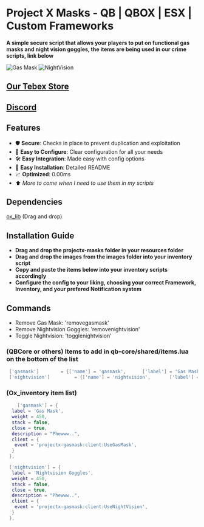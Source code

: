 # Project X Masks - QB | QBOX | ESX | Custom Frameworks

**A simple secure script that allows your players to
put on functional gas masks and night vision goggles,
the items are being used in our crime scripts, link below**

![Gas Mask](https://github.com/user-attachments/assets/64d2473d-a938-4fbc-838e-a470e2367256)
![NightVision](https://github.com/user-attachments/assets/d34bc713-1bc0-4551-9955-4ce912d334ea)

## [Our Tebex Store](https://www.projectx.gg)

## [Discord](https://discord.gg/bJNxYDAm5u)

## Features

- 🛡️ **Secure**: Checks in place to prevent duplication and exploitation
- 🔧 **Easy to Configure**: Clear configuration for all your needs
- 🛠️ **Easy Integration**: Made easy with config options
- 🐥 **Easy Installation**: Detailed README
- 📈 **Optimized**: 0.00ms
- ⬆️ *More to come when I need to use them in my scripts*

## Dependencies

[ox_lib](https://github.com/overextended/ox_lib) (Drag and drop)

## Installation Guide

- **Drag and drop the projectx-masks folder in your resources folder**
- **Drag and drop the images from the images folder into your inventory script**
- **Copy and paste the items below into your inventory scripts accordingly**
- **Configure the config to your liking, choosing your correct Framework, Inventory, and your prefered Notification system**

## Commands

- Remove Gas Mask: 'removegasmask'
- Remove Nightvision Goggles: 'removenightvision'
- Toggle Nightvision: 'togglenightvision'

### (QBCore or others) Items to add in qb-core/shared/items.lua on the bottom of the list

```lua
 ['gasmask']        = {['name'] = 'gasmask',      ['label'] = 'Gas Mask',     ['weight'] = 450,   ['type'] = 'item',   ['image'] = 'gasmask.png',    ['unique'] = false,  ['useable'] = true,  ['shouldClose'] = true,    ['combinable'] = nil,   ['description'] = "Phewww.."},
 ['nightvision']         = {['name'] = 'nightvision',       ['label'] = 'Nightvision Goggles',      ['weight'] = 450,  ['type'] = 'item',   ['image'] = 'nightvision.png',     ['unique'] = true,   ['useable'] = true,  ['shouldClose'] = true,    ['combinable'] = nil,   ['description'] = "Phewww.."},
 ```

 ### (Ox_inventory item list)

```lua
    ['gasmask'] = {
  label = 'Gas Mask',
  weight = 450,
  stack = false,
  close = true,
  description = "Phewww..",
  client = {
   event = 'projectx-gasmask:client:UseGasMask',
  }
 },

 ['nightvision'] = {
  label = 'Nightvision Goggles',
  weight = 450,
  stack = false,
  close = true,
  description = "Phewww..",
  client = {
   event = 'projectx-gasmask:client:UseNightVision',
  }
 },
```
